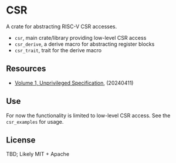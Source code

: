# CSR

A crate for abstracting RISC-V CSR accesses.

- `csr`, main crate/library providing low-level CSR access
- `csr_derive`, a derive macro for abstracting register blocks
- `csr_trait`, trait for the derive macro

## Resources

- [Volume 1, Unprivileged Specification](https://riscv.org/technical/specifications/), (20240411)

## Use

For now the functionality is limited to low-level CSR access. See the `csr_examples` for usage.

## License

TBD; Likely MIT + Apache
